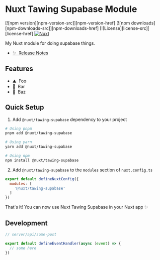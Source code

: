 <!--
Get your module up and running quickly.

Find and replace all on all files (CMD+SHIFT+F):
- Name: My Module
- Package name: my-module
- Description: My new Nuxt module
-->

# Nuxt Tawing Supabase Module

[![npm version][npm-version-src]][npm-version-href]
[![npm downloads][npm-downloads-src]][npm-downloads-href]
[![License][license-src]][license-href]
[![Nuxt][nuxt-src]][nuxt-href]

My Nuxt module for doing supabase things.

- [✨ &nbsp;Release Notes](/CHANGELOG.md)
<!-- - [🏀 Online playground](https://stackblitz.com/github/your-org/my-module?file=playground%2Fapp.vue) -->
<!-- - [📖 &nbsp;Documentation](https://example.com) -->

## Features

<!-- Highlight some of the features your module provide here -->
- ⛰ &nbsp;Foo
- 🚠 &nbsp;Bar
- 🌲 &nbsp;Baz

## Quick Setup

1. Add `@nuxt/tawing-supabase` dependency to your project

```bash
# Using pnpm
pnpm add @nuxt/tawing-supabase

# Using yarn
yarn add @nuxt/tawing-supabase

# Using npm
npm install @nuxt/tawing-supabase
```

2. Add `@nuxt/tawing-supabase` to the `modules` section of `nuxt.config.ts`

```js
export default defineNuxtConfig({
  modules: [
    '@nuxt/tawing-supabase'
  ]
})
```

That's it! You can now use Nuxt Tawing Supabase in your Nuxt app ✨

## Development

```js
// server/api/some-post

export default defineEventHandler(async (event) => {
  // some here
})

```

<!-- [npm-version-src]: https://img.shields.io/npm/v/my-module/latest.svg?style=flat&colorA=18181B&colorB=28CF8D -->
<!-- [npm-version-href]: https://npmjs.com/package/my-module -->

<!-- [npm-downloads-src]: https://img.shields.io/npm/dm/my-module.svg?style=flat&colorA=18181B&colorB=28CF8D
[npm-downloads-href]: https://npmjs.com/package/my-module -->

<!-- [license-src]: https://img.shields.io/npm/l/my-module.svg?style=flat&colorA=18181B&colorB=28CF8D
[license-href]: https://npmjs.com/package/my-module -->

<!-- Badges -->
[nuxt-src]: https://img.shields.io/badge/Nuxt-18181B?logo=nuxt.js
[nuxt-href]: https://nuxt.com
